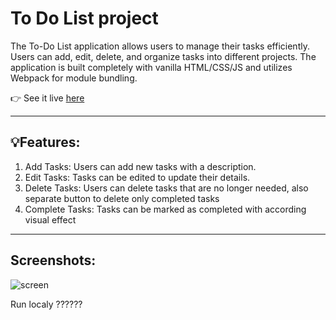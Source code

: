 # To Do List project
The To-Do List application allows users to manage their tasks efficiently. Users can add, edit, delete, and organize tasks into different projects. The application is built completely with vanilla HTML/CSS/JS and utilizes Webpack for module bundling.

👉 See it live [here](https://firkax69.github.io/todo-list-project/)

-  -  -  -  -  -  -  -  -  -  -  -  -  -  -  -  -  -  -  -  -  -  -  -  

## 💡Features:
1. Add Tasks: Users can add new tasks with a description.
2. Edit Tasks: Tasks can be edited to update their details.
3. Delete Tasks: Users can delete tasks that are no longer needed, also separate button to delete only completed tasks
4. Complete Tasks: Tasks can be marked as completed with according visual effect

-  -  -  -  -  -  -  -  -  -  -  -  -  -  -  -  -  -  -  -  -  -  -  -  

## Screenshots:
![screen](https://github.com/user-attachments/assets/1f1aa783-843d-4e4b-8c1f-bc16ad47a739)

Run localy ??????
